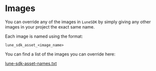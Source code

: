 # Images

You can override any of the images in `LuneSDK` by simply giving any
other images in your project the exact same name.

Each image is named using the format:

```gherkin
lune_sdk_asset_<image_name>
```

You can find a list of the images you can override here:

[lune-sdk-asset-names.txt](assets/lune-sdk-asset-names.txt)
